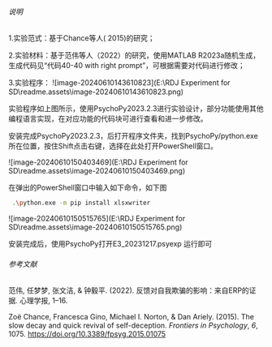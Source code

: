 ###### 说明

1.实验范式：基于Chance等人( 2015)的研究；

2.实验材料：基于范伟等人（2022）的研究，使用MATLAB R2023a随机生成，生成代码见“代码40-40 with right prompt”，可根据需要对代码进行修改；

3.实验程序：                               ![image-20240610143610823](E:\RDJ Experiment for SD\readme.assets\image-20240610143610823.png)

实验程序如上图所示，使用PsychoPy2023.2.3进行实验设计，部分功能使用其他编程语言实现，在对应功能的代码块可进行查看和进一步修改。

安装完成PsychoPy2023.2.3，后打开程序文件夹，找到PsychoPy/python.exe所在位置，按住Shift点击右键，选择在此处打开PowerShell窗口。

![image-20240610150403469](E:\RDJ Experiment for SD\readme.assets\image-20240610150403469.png)

在弹出的PowerShell窗口中输入如下命令，如下图

```bash
 .\python.exe -m pip install xlsxwriter
```

![image-20240610150515765](E:\RDJ Experiment for SD\readme.assets\image-20240610150515765.png)

安装完成后，使用PsychoPy打开E3_20231217.psyexp 运行即可

###### 参考文献

范伟, 任梦梦, 张文洁, & 钟毅平. (2022). 反馈对自我欺骗的影响：来自ERP的证据. 心理学报, 1–16. 

Zoë Chance, Francesca Gino, Michael I. Norton, & Dan Ariely. (2015). The slow decay and quick revival of self-deception. *Frontiers in Psychology*, *6*, 1075. https://doi.org/10.3389/fpsyg.2015.01075